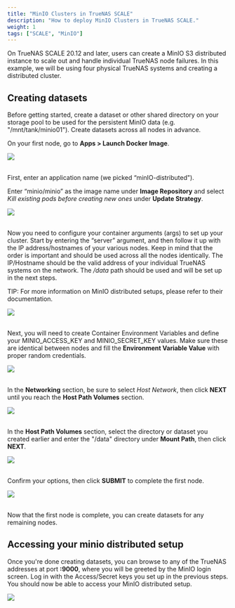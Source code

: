 ```yaml
---
title: "MinIO Clusters in TrueNAS SCALE"
description: "How to deploy MinIO Clusters in TrueNAS SCALE."
weight: 1
tags: ["SCALE", "MinIO"]
---
```


On TrueNAS SCALE 20.12 and later, users can create a MinIO S3 distributed instance to scale out and handle individual TrueNAS node failures. In this example, we will be using four physical TrueNAS systems and creating a distributed cluster.

## Creating datasets

Before getting started, create a dataset or other shared directory on your storage pool to be used for the persistent MinIO data (e.g. "/mnt/tank/minio01"). Create datasets across all nodes in advance.

On your first node, go to **Apps > Launch Docker Image**.

<img src="/images/minIO 1 - Launch Docker Image.png">
<br><br>

First, enter an application name (we picked “minIO-distributed").

Enter “minio/minio” as the image name under **Image Repository** and select _Kill existing pods before creating new ones_ under **Update Strategy**.

<img src="/images/minIO 2 - Name Your Instance.png">
<br><br>

Now you need to configure your container arguments (args) to set up your cluster. Start by entering the “server” argument, and then follow it up with the IP address/hostnames of your various nodes. Keep in mind that the order is important and should be used across all the nodes identically. The IP/Hostname should be the valid address of your individual TrueNAS systems on the network. The _/data_ path should be used and will be set up in the next steps.

TIP: For more information on MinIO distributed setups, please refer to their documentation.

<img src="/images/minIO 3 - Enter Container Args.png">
<br><br>

Next, you will need to create Container Environment Variables and define your MINIO_ACCESS_KEY and MINIO_SECRET_KEY values. Make sure these are identical between nodes and fill the **Environment Variable Value** with proper random credentials.

<img src="/images/minIO 4 - Environmental Variable Name.png">
<br><br>

In the **Networking** section, be sure to select _Host Network_, then click **NEXT** until you reach the **Host Path Volumes** section.

<img src="/images/minIO 5 - Host Network.png">
<br><br>

In the **Host Path Volumes** section, select the directory or dataset you created earlier and enter the "/data" directory under **Mount Path**, then click **NEXT**.

<img src="/images/minIO 6 - Host Path Volumes.png">
<br><br>

Confirm your options, then click **SUBMIT** to complete the first node.

<img src="/images/minIO 7 - Confirm Options.png">
<br><br>

Now that the first node is complete, you can create datasets for any remaining nodes.

## Accessing your minio distributed setup

Once you're done creating datasets, you can browse to any of the TrueNAS addresses at port **:9000**, where you will be greeted by the MinIO login screen. Log in with the Access/Secret keys you set up in the previous steps. You should now be able to access your MinIO distributed setup.

<img src="/images/minIO 8 - minIO Login Scren.png">
<br><br>
